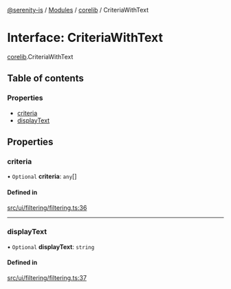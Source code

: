 [@serenity-is](../README.md) / [Modules](../modules.md) / [corelib](../modules/corelib.md) / CriteriaWithText

# Interface: CriteriaWithText

[corelib](../modules/corelib.md).CriteriaWithText

## Table of contents

### Properties

- [criteria](corelib.CriteriaWithText.md#criteria)
- [displayText](corelib.CriteriaWithText.md#displaytext)

## Properties

### criteria

• `Optional` **criteria**: `any`[]

#### Defined in

[src/ui/filtering/filtering.ts:36](https://github.com/serenity-is/serenity/blob/master/packages/corelib/src/ui/filtering/filtering.ts#line&#x3D;36)

___

### displayText

• `Optional` **displayText**: `string`

#### Defined in

[src/ui/filtering/filtering.ts:37](https://github.com/serenity-is/serenity/blob/master/packages/corelib/src/ui/filtering/filtering.ts#line&#x3D;37)

